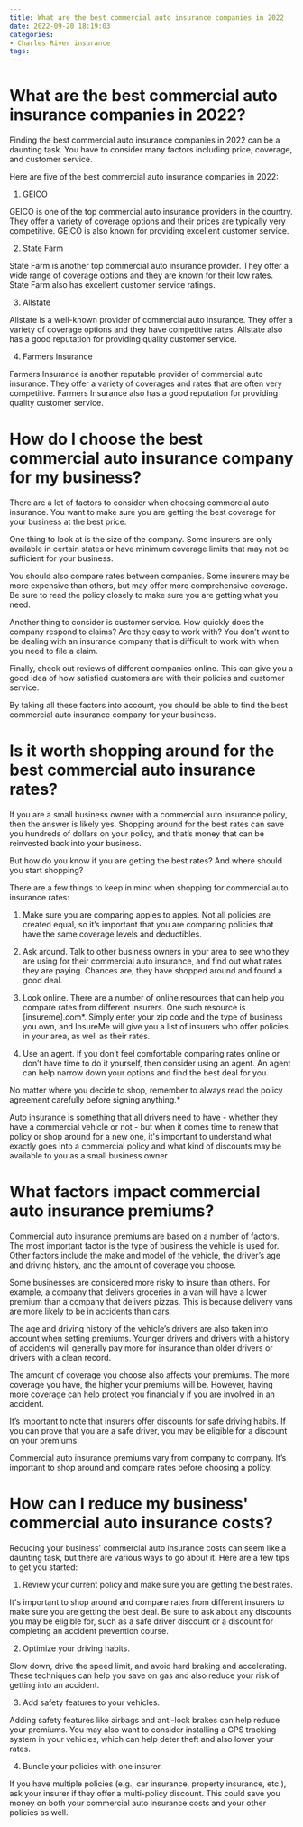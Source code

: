 ```yaml
---
title: What are the best commercial auto insurance companies in 2022
date: 2022-09-20 18:19:03
categories:
- Charles River insurance
tags:
---
```



#  What are the best commercial auto insurance companies in 2022?

Finding the best commercial auto insurance companies in 2022 can be a daunting task. You have to consider many factors including price, coverage, and customer service.

Here are five of the best commercial auto insurance companies in 2022:

1) GEICO

GEICO is one of the top commercial auto insurance providers in the country. They offer a variety of coverage options and their prices are typically very competitive. GEICO is also known for providing excellent customer service.

2) State Farm

State Farm is another top commercial auto insurance provider. They offer a wide range of coverage options and they are known for their low rates. State Farm also has excellent customer service ratings.

3) Allstate

Allstate is a well-known provider of commercial auto insurance. They offer a variety of coverage options and they have competitive rates. Allstate also has a good reputation for providing quality customer service.

4) Farmers Insurance

Farmers Insurance is another reputable provider of commercial auto insurance. They offer a variety of coverages and rates that are often very competitive. Farmers Insurance also has a good reputation for providing quality customer service.

#  How do I choose the best commercial auto insurance company for my business?

There are a lot of factors to consider when choosing commercial auto insurance. You want to make sure you are getting the best coverage for your business at the best price.

One thing to look at is the size of the company. Some insurers are only available in certain states or have minimum coverage limits that may not be sufficient for your business.

You should also compare rates between companies. Some insurers may be more expensive than others, but may offer more comprehensive coverage. Be sure to read the policy closely to make sure you are getting what you need.

Another thing to consider is customer service. How quickly does the company respond to claims? Are they easy to work with? You don’t want to be dealing with an insurance company that is difficult to work with when you need to file a claim.

Finally, check out reviews of different companies online. This can give you a good idea of how satisfied customers are with their policies and customer service.

By taking all these factors into account, you should be able to find the best commercial auto insurance company for your business.

#  Is it worth shopping around for the best commercial auto insurance rates?

If you are a small business owner with a commercial auto insurance policy, then the answer is likely yes. Shopping around for the best rates can save you hundreds of dollars on your policy, and that’s money that can be reinvested back into your business.

But how do you know if you are getting the best rates? And where should you start shopping?

There are a few things to keep in mind when shopping for commercial auto insurance rates:

1. Make sure you are comparing apples to apples. Not all policies are created equal, so it’s important that you are comparing policies that have the same coverage levels and deductibles.

2. Ask around. Talk to other business owners in your area to see who they are using for their commercial auto insurance, and find out what rates they are paying. Chances are, they have shopped around and found a good deal.

3. Look online. There are a number of online resources that can help you compare rates from different insurers. One such resource is [insureme].com*. Simply enter your zip code and the type of business you own, and InsureMe will give you a list of insurers who offer policies in your area, as well as their rates.

4. Use an agent. If you don’t feel comfortable comparing rates online or don’t have time to do it yourself, then consider using an agent. An agent can help narrow down your options and find the best deal for you.

No matter where you decide to shop, remember to always read the policy agreement carefully before signing anything.*

        

Auto insurance is something that all drivers need to have - whether they have a commercial vehicle or not - but when it comes time to renew that policy or shop around for a new one, it's important to understand what exactly goes into a commercial policy and what kind of discounts may be available to you as a small business owner

#  What factors impact commercial auto insurance premiums?

Commercial auto insurance premiums are based on a number of factors. The most important factor is the type of business the vehicle is used for. Other factors include the make and model of the vehicle, the driver’s age and driving history, and the amount of coverage you choose.

Some businesses are considered more risky to insure than others. For example, a company that delivers groceries in a van will have a lower premium than a company that delivers pizzas. This is because delivery vans are more likely to be in accidents than cars.

The age and driving history of the vehicle’s drivers are also taken into account when setting premiums. Younger drivers and drivers with a history of accidents will generally pay more for insurance than older drivers or drivers with a clean record.

The amount of coverage you choose also affects your premiums. The more coverage you have, the higher your premiums will be. However, having more coverage can help protect you financially if you are involved in an accident.

It’s important to note that insurers offer discounts for safe driving habits. If you can prove that you are a safe driver, you may be eligible for a discount on your premiums.

Commercial auto insurance premiums vary from company to company. It’s important to shop around and compare rates before choosing a policy.

#  How can I reduce my business' commercial auto insurance costs?

 Reducing your business' commercial auto insurance costs can seem like a daunting task, but there are various ways to go about it. Here are a few tips to get you started:

1. Review your current policy and make sure you are getting the best rates.

It's important to shop around and compare rates from different insurers to make sure you are getting the best deal. Be sure to ask about any discounts you may be eligible for, such as a safe driver discount or a discount for completing an accident prevention course.

2. Optimize your driving habits.

Slow down, drive the speed limit, and avoid hard braking and accelerating. These techniques can help you save on gas and also reduce your risk of getting into an accident.

3. Add safety features to your vehicles.

Adding safety features like airbags and anti-lock brakes can help reduce your premiums. You may also want to consider installing a GPS tracking system in your vehicles, which can help deter theft and also lower your rates.

4. Bundle your policies with one insurer.

If you have multiple policies (e.g., car insurance, property insurance, etc.), ask your insurer if they offer a multi-policy discount. This could save you money on both your commercial auto insurance costs and your other policies as well.